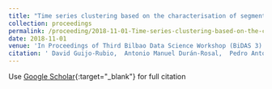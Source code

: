 ```yaml
---
title: "Time series clustering based on the characterisation of segment typologies"
collection: proceedings
permalink: /proceeding/2018-11-01-Time-series-clustering-based-on-the-characterisation-of-segment-typologies
date: 2018-11-01
venue: 'In Proceedings of Third Bilbao Data Science Workshop (BiDAS 3)'
citation: ' David Guijo-Rubio,  Antonio Manuel Durán-Rosal,  Pedro Antonio Gutiérrez,  Alicia Troncoso,  César Hervás-Martínez, &quot;Time series clustering based on the characterisation of segment typologies.&quot; In Proceedings of Third Bilbao Data Science Workshop (BiDAS 3), 2018, Bilbao (Spain).'
---
```

Use [Google Scholar](https://scholar.google.com/scholar?q=Time+series+clustering+based+on+the+characterisation+of+segment+typologies){:target="_blank"} for full citation